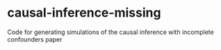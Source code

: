 # causal-inference-missing
Code for generating simulations of the causal inference with incomplete confounders paper

